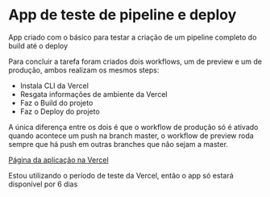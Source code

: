 # App de teste de pipeline e deploy

App criado com o básico para testar a criação de um pipeline completo do build até o deploy

Para concluir a tarefa foram criados dois workflows, um de preview e um de produção, ambos realizam os mesmos steps:
- Instala CLI da Vercel
- Resgata informações de ambiente da Vercel
- Faz o Build do projeto
- Faz o Deploy do projeto

A única diferença entre os dois é que o workflow de produção só é ativado quando acontece um push na branch master, o workflow de preview roda sempre que há push em outras branches que não sejam a master.

[Página da aplicação na Vercel](https://react-deploy-test-woad.vercel.app/)

Estou utilizando o período de teste da Vercel, então o app só estará disponível por 6 dias
